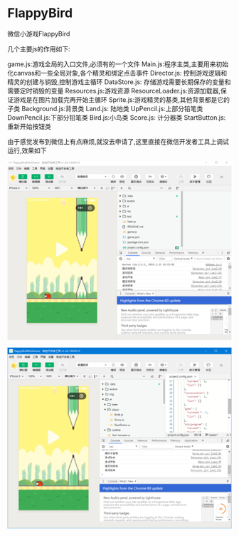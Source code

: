 # FlappyBird
微信小游戏FlappyBird

几个主要js的作用如下:

game.js:游戏全局的入口文件,必须有的一个文件
Main.js:程序主类,主要用来初始化canvas和一些全局对象,各个精灵和绑定点击事件
Director.js: 控制游戏逻辑和精灵的创建与销毁,控制游戏主循环
DataStore.js: 存储游戏需要长期保存的变量和需要定时销毁的变量
Resources.js:游戏资源
ResourceLoader.js:资源加载器,保证游戏是在图片加载完再开始主循环
Sprite.js:游戏精灵的基类,其他背景都是它的子类
Background.js:背景类
Land.js: 陆地类
UpPencil.js:上部分铅笔类
DownPencil.js:下部分铅笔类
Bird.js:小鸟类
Score.js: 计分器类
StartButton.js:重新开始按钮类

由于感觉发布到微信上有点麻烦,就没去申请了,这里直接在微信开发者工具上调试运行,效果如下


![image](https://github.com/29DCH/FlappyBird/blob/master/img/1.png)

![image](https://github.com/29DCH/FlappyBird/blob/master/img/2.png)
